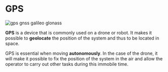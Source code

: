 # GPS 

![](https://drotek.com/wp-content/uploads/2017/01/gps-logo.jpg "gps gnss galileo glonass")

**GPS** is a device that is commonly used on a drone or robot. It makes it possible to **geolocate** the position of the system and thus to be located in space.

GPS is essential when moving **autonomously**. In the case of the drone, it will make it possible to fix the position of the system in the air and allow the operator to carry out other tasks during this immobile time.


